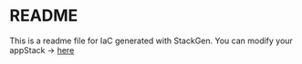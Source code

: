 # README
This is a readme file for IaC generated with StackGen.
You can modify your appStack -> [here](http://main.dev.stackgen.com/appstacks/ed4bdc37-ca92-4385-b446-87c36cdc3e7c)
